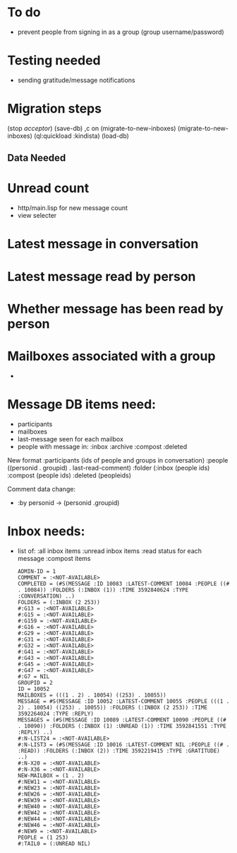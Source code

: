 # To do

- prevent people from signing in as a group (group username/password)


# Testing needed

- sending gratitude/message notifications



# Migration steps

(stop *acceptor*)
(save-db)
,c on (migrate-to-new-inboxes)
(migrate-to-new-inboxes)
(ql:quickload :kindista)
(load-db)

## Data Needed

# Unread count
-  http/main.lisp for new message count
-  view selecter

# Latest message in conversation

# Latest message read by person

# Whether message has been read by person

# Mailboxes associated with a group


-  

# Message DB items need:
- participants
- mailboxes
- last-message seen for each mailbox
- people with message in:
    :inbox
    :archive
    :compost
    :deleted

New format
  :participants (ids of people and groups in conversation)
  :people ((personid . groupid) . last-read-comment)
  :folder (:inbox (people ids) :compost (people ids) :deleted (peopleids)


Comment data change:
- :by personid -> (personid .groupid)

# Inbox needs:
- list of:
    :all inbox items
    :unread inbox items
    :read status for each message
    :compost items

      ADMIN-ID = 1
      COMMENT = :<NOT-AVAILABLE>
      COMPLETED = (#S(MESSAGE :ID 10083 :LATEST-COMMENT 10084 :PEOPLE ((# . 10084)) :FOLDERS (:INBOX (1)) :TIME 3592840624 :TYPE :CONVERSATION) ..)
      FOLDERS = (:INBOX (2 253))
      #:G13 = :<NOT-AVAILABLE>
      #:G15 = :<NOT-AVAILABLE>
      #:G159 = :<NOT-AVAILABLE>
      #:G16 = :<NOT-AVAILABLE>
      #:G29 = :<NOT-AVAILABLE>
      #:G31 = :<NOT-AVAILABLE>
      #:G32 = :<NOT-AVAILABLE>
      #:G41 = :<NOT-AVAILABLE>
      #:G43 = :<NOT-AVAILABLE>
      #:G45 = :<NOT-AVAILABLE>
      #:G47 = :<NOT-AVAILABLE>
      #:G7 = NIL
      GROUPID = 2
      ID = 10052
      MAILBOXES = (((1 . 2) . 10054) ((253) . 10055))
      MESSAGE = #S(MESSAGE :ID 10052 :LATEST-COMMENT 10055 :PEOPLE (((1 . 2) . 10054) ((253) . 10055)) :FOLDERS (:INBOX (2 253)) :TIME 3592264024 :TYPE :REPLY)
      MESSAGES = (#S(MESSAGE :ID 10089 :LATEST-COMMENT 10090 :PEOPLE ((# . 10090)) :FOLDERS (:INBOX (1) :UNREAD (1)) :TIME 3592841551 :TYPE :REPLY) ..)
      #:N-LIST24 = :<NOT-AVAILABLE>
      #:N-LIST3 = (#S(MESSAGE :ID 10016 :LATEST-COMMENT NIL :PEOPLE ((# . :READ)) :FOLDERS (:INBOX (2)) :TIME 3592219415 :TYPE :GRATITUDE) ..)
      #:N-X20 = :<NOT-AVAILABLE>
      #:N-X36 = :<NOT-AVAILABLE>
      NEW-MAILBOX = (1 . 2)
      #:NEW11 = :<NOT-AVAILABLE>
      #:NEW23 = :<NOT-AVAILABLE>
      #:NEW26 = :<NOT-AVAILABLE>
      #:NEW39 = :<NOT-AVAILABLE>
      #:NEW40 = :<NOT-AVAILABLE>
      #:NEW42 = :<NOT-AVAILABLE>
      #:NEW44 = :<NOT-AVAILABLE>
      #:NEW46 = :<NOT-AVAILABLE>
      #:NEW9 = :<NOT-AVAILABLE>
      PEOPLE = (1 253)
      #:TAIL0 = (:UNREAD NIL)
